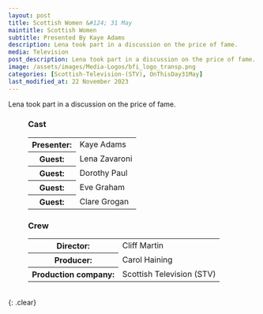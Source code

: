 ```yaml
---
layout: post
title: Scottish Women &#124; 31 May
maintitle: Scottish Women
subtitle: Presented By Kaye Adams
description: Lena took part in a discussion on the price of fame.
media: Television
post_description: Lena took part in a discussion on the price of fame.
image: /assets/images/Media-Logos/bfi_logo_transp.png
categories: [Scottish-Television-(STV), OnThisDay31May]
last_modified_at: 22 November 2023
---
```


Lena took part in a discussion on the price of fame.

<figure class="fig1" id="cast">
<figcaption>
<h3>Cast</h3>
</figcaption>
<table>
<tr><th>Presenter:</th><td>Kaye Adams</td></tr>
<tr><th>Guest:</th><td>Lena Zavaroni</td></tr>
<tr><th>Guest:</th><td>Dorothy Paul</td></tr>
<tr><th>Guest:</th><td>Eve Graham</td></tr>
<tr><th>Guest:</th><td>Clare Grogan</td></tr>
</table>
</figure>

<figure class="fig2" id="crew">
<figcaption>
<h3>Crew</h3>
</figcaption>
<table>
<tr><th>Director:</th><td>Cliff Martin</td></tr>
<tr><th>Producer:</th><td>Carol Haining</td></tr>
<tr><th>Production company:</th><td>Scottish Television (STV)</td></tr>
</table>
</figure>

<br />{: .clear}

